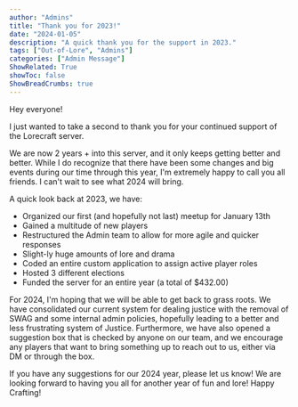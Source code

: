 ```yaml
---
author: "Admins"
title: "Thank you for 2023!"
date: "2024-01-05"
description: "A quick thank you for the support in 2023."
tags: ["Out-of-Lore", "Admins"]
categories: ["Admin Message"]
ShowRelated: True
showToc: false
ShowBreadCrumbs: true
---
```


Hey everyone!

I just wanted to take a second to thank you for your continued support of the Lorecraft server.

We are now 2 years + into this server, and it only keeps getting better and better. While I do recognize that there have been some changes and big events during our time through this year, I'm extremely happy to call you all friends. I can't wait to see what 2024 will bring.

A quick look back at 2023, we have:

- Organized our first (and hopefully not last) meetup for January 13th
- Gained a multitude of new players
- Restructured the Admin team to allow for more agile and quicker responses
- Slight-ly huge amounts of lore and drama
- Coded an entire custom application to assign active player roles
- Hosted 3 different elections
- Funded the server for an entire year (a total of $432.00)

For 2024, I'm hoping that we will be able to get back to grass roots. We have consolidated our current system for dealing justice with the removal of SWAG and some internal admin policies, hopefully leading to a better and less frustrating system of Justice. Furthermore, we have also opened a suggestion box that is checked by anyone on our team, and we encourage any players that want to bring something up to reach out to us, either via DM or through the box. 

If you have any suggestions for our 2024 year, please let us know! We are looking forward to having you all for another year of fun and lore! Happy Crafting!